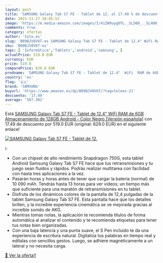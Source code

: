 ```yaml
---
layout: post
title: 'SAMSUNG Galaxy Tab S7 FE - Tablet de 12. al 17.49 % de descuento'
date: 2021-11-27 18:45:52
image: 'https://m.media-amazon.com/images/I/41ZW9vpgOTL._SL500_._SL400_.jpg'
comments: true
category: ofertas
author: 'tole.es'
slug: 'B09BJV8V6T-es SAMSUNG Galaxy Tab S7 FE - Tablet de 12.4" WiFi RAM de 6GB...'
sku: 'B09BJV8V6T-es'
tags: [ 'Informática','Tablets','android','samsung', ]
actualPrice: 519.0 EUR
currency: EUR
price: 519.0
comparePrice: 629.0 EUR
prodname: 'SAMSUNG Galaxy Tab S7 FE - Tablet de 12.4"  WiFi  RAM de 6GB  Almacenamiento de 128GB  Android  - Color Negro [Versión española]'
country: 'es'
flag: '🇪🇸'
brand: 'SAMSUNG'
buyurl: 'https://www.amazon.es/dp/B09BJV8V6T/?tag=tolees-21'
descuento: '17.49'
average: '587.302'
---
```


Está [SAMSUNG Galaxy Tab S7 FE - Tablet de 12.4"  WiFi  RAM de 6GB  Almacenamiento de 128GB  Android  - Color Negro [Versión española]](https://www.amazon.es/dp/B09BJV8V6T/?tag=tolees-21) con 17.49 de descuento por 519.0 EUR (original: 629.0 EUR) en el siguiente enlace!

[![SAMSUNG Galaxy Tab S7 FE - Tablet de 12.](https://m.media-amazon.com/images/I/41ZW9vpgOTL._SL500_._SL400_.jpg)](https://www.amazon.es/dp/B09BJV8V6T/?tag=tolees-21)

ℹ️:

- Con un chipset de alto rendimiento Snapdragon 750G, esta tablet Android Samsung Galaxy Tab S7 FE hace que tus retransmisiones y tu juego sean fluidos y rápidos. Podrás realizar multitarea con facilidad con hasta tres aplicaciones a la vez.
- Pasarán horas y horas antes de tener que cargar la batería (normal) de 10 090 mAh. Tendrás hasta 13 horas para ver vídeos; un tiempo más que suficiente para una maratón de retransmisiones en tu tablet.
- Disfruta de los dinámicos colores de la pantalla de 12,4 pulgadas de la tablet Samsung Galaxy Tab S7 FE. Esta pantalla hace que los detalles brillen, y la increíble experiencia cinemática se ve mejorada gracias al increíble sonido de AKG.
- Mientras tomas notas, la aplicación te recomienda títulos de forma automática al analizar el contenido y te recomienda etiquetas para tener tus notas bien organizadas.
- Con una baja latencia y una punta suave, el S Pen incluido te da una experiencia de escritura natural. Digitaliza tus palabras en tiempo real y edítalas con sencillos gestos. Luego, se adhiere magnéticamente a un lateral y no necesita carga.

[🛒 Ver la oferta!!](https://www.amazon.es/dp/B09BJV8V6T/?tag=tolees-21)
